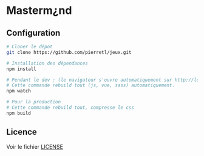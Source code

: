 # Masterm¿nd

## Configuration


```bash
# Cloner le dépot
git clone https://github.com/pierretl/jeux.git

# Installation des dépendances
npm install

# Pendant le dev : (le navigateur s'ouvre automatiquement sur http://localhost:3000)
# Cette commande rebuild tout (js, vue, sass) automatiquement.
npm watch

# Pour la production
# Cette commande rebuild tout, compresse le css 
npm build
```

## Licence

Voir le fichier [LICENSE](LICENSE)
